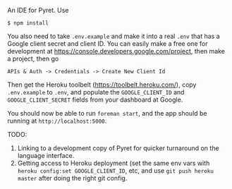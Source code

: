An IDE for Pyret.  Use 

    $ npm install

You also need to take `.env.example` and make it into a real `.env` that has a
Google client secret and client ID.  You can easily make a free one for
development at https://console.developers.google.com/project, then make a
project, then go

    APIs & Auth -> Credentials -> Create New Client Id

Then get the Heroku toolbelt (https://toolbelt.heroku.com/), copy
`.env.example` to `.env`, and populate the `GOOGLE_CLIENT_ID` and
`GOOGLE_CLIENT_SECRET` fields from your dashboard at Google.

You should now be able to run `foreman start`, and the app should be running at
`http://localhost:5000`.


TODO:

1. Linking to a development copy of Pyret for quicker turnaround on the language
   interface.
2. Getting access to Heroku deployment (set the same env vars with `heroku
   config:set GOOGLE_CLIENT_ID`, etc, and use `git push heroku master` after
   doing the right git config.
